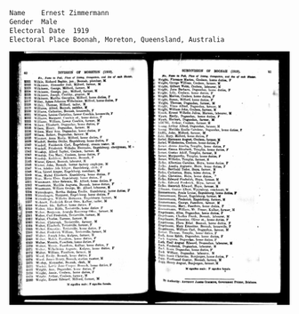     Name	Ernest Zimmermann
    Gender	Male
    Electoral Date	1919
    Electoral Place	Boonah, Moreton, Queensland, Australia


![image](./1919%20Ernest%20Zimmermann.jpg)
